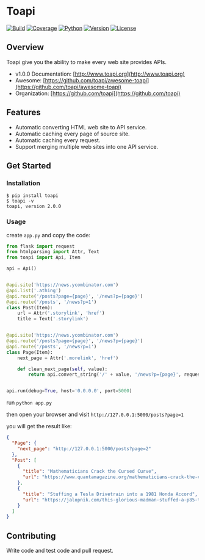 # Toapi

[![Build](https://travis-ci.org/gaojiuli/toapi.svg?branch=master)](https://travis-ci.org/gaojiuli/toapi)
[![Coverage](https://codecov.io/gh/gaojiuli/toapi/branch/master/graph/badge.svg)](https://codecov.io/gh/gaojiuli/toapi)
[![Python](https://img.shields.io/pypi/pyversions/toapi.svg)](https://pypi.python.org/pypi/toapi/)
[![Version](https://img.shields.io/pypi/v/toapi.svg)](https://pypi.python.org/pypi/toapi/)
[![License](https://img.shields.io/pypi/l/toapi.svg)](https://pypi.python.org/pypi/toapi/)

## Overview

Toapi give you the ability to make every web site provides APIs.

- v1.0.0 Documentation: [http://www.toapi.org](http://www.toapi.org)
- Awesome: [https://github.com/toapi/awesome-toapi](https://github.com/toapi/awesome-toapi)
- Organization: [https://github.com/toapi](https://github.com/toapi)

## Features

- Automatic converting HTML web site to API service.
- Automatic caching every page of source site.
- Automatic caching every request.
- Support merging multiple web sites into one API service. 

## Get Started

### Installation

```text
$ pip install toapi
$ toapi -v
toapi, version 2.0.0
```

### Usage

create `app.py` and copy the code:

```python
from flask import request
from htmlparsing import Attr, Text
from toapi import Api, Item

api = Api()


@api.site('https://news.ycombinator.com')
@api.list('.athing')
@api.route('/posts?page={page}', '/news?p={page}')
@api.route('/posts', '/news?p=1')
class Post(Item):
    url = Attr('.storylink', 'href')
    title = Text('.storylink')


@api.site('https://news.ycombinator.com')
@api.route('/posts?page={page}', '/news?p={page}')
@api.route('/posts', '/news?p=1')
class Page(Item):
    next_page = Attr('.morelink', 'href')

    def clean_next_page(self, value):
        return api.convert_string('/' + value, '/news?p={page}', request.host_url.strip('/') + '/posts?page={page}')


api.run(debug=True, host='0.0.0.0', port=5000)
```

run `python app.py`

then open your browser and visit `http://127.0.0.1:5000/posts?page=1` 

you will get the result like:

```json
{
  "Page": {
    "next_page": "http://127.0.0.1:5000/posts?page=2"
  }, 
  "Post": [
    {
      "title": "Mathematicians Crack the Cursed Curve", 
      "url": "https://www.quantamagazine.org/mathematicians-crack-the-cursed-curve-20171207/"
    }, 
    {
      "title": "Stuffing a Tesla Drivetrain into a 1981 Honda Accord", 
      "url": "https://jalopnik.com/this-glorious-madman-stuffed-a-p85-tesla-drivetrain-int-1823461909"
    }
  ]
}
```


## Contributing

Write code and test code and pull request.



